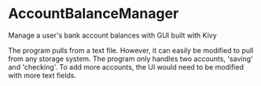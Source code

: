 # AccountBalanceManager
Manage a user's bank account balances with GUI built with Kivy

The program pulls from a text file. However, it can easily be modified to pull from any storage system. The program only handles two accounts, 
'saving' and 'checking'.
To add more accounts, the UI would need to be modified with more text fields. 

